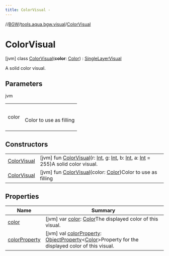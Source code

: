 ```yaml
---
title: ColorVisual -
---
```

//[BGW](../../../index.md)/[tools.aqua.bgw.visual](../index.md)/[ColorVisual](index.md)



# ColorVisual  
 [jvm] class [ColorVisual](index.md)(**color**: [Color](https://docs.oracle.com/javase/8/docs/api/java/awt/Color.html)) : [SingleLayerVisual](../-single-layer-visual/index.md)

A solid color visual.

   


## Parameters  
  
jvm  
  
| | |
|---|---|
| <a name="tools.aqua.bgw.visual/ColorVisual///PointingToDeclaration/"></a>color| <a name="tools.aqua.bgw.visual/ColorVisual///PointingToDeclaration/"></a><br><br>Color to use as filling<br><br>|
  


## Constructors  
  
| | |
|---|---|
| <a name="tools.aqua.bgw.visual/ColorVisual/ColorVisual/#kotlin.Int#kotlin.Int#kotlin.Int#kotlin.Int/PointingToDeclaration/"></a>[ColorVisual](-color-visual.md)| <a name="tools.aqua.bgw.visual/ColorVisual/ColorVisual/#kotlin.Int#kotlin.Int#kotlin.Int#kotlin.Int/PointingToDeclaration/"></a> [jvm] fun [ColorVisual](-color-visual.md)(r: [Int](https://kotlinlang.org/api/latest/jvm/stdlib/kotlin/-int/index.html), g: [Int](https://kotlinlang.org/api/latest/jvm/stdlib/kotlin/-int/index.html), b: [Int](https://kotlinlang.org/api/latest/jvm/stdlib/kotlin/-int/index.html), a: [Int](https://kotlinlang.org/api/latest/jvm/stdlib/kotlin/-int/index.html) = 255)A solid color visual.   <br>|
| <a name="tools.aqua.bgw.visual/ColorVisual/ColorVisual/#java.awt.Color/PointingToDeclaration/"></a>[ColorVisual](-color-visual.md)| <a name="tools.aqua.bgw.visual/ColorVisual/ColorVisual/#java.awt.Color/PointingToDeclaration/"></a> [jvm] fun [ColorVisual](-color-visual.md)(color: [Color](https://docs.oracle.com/javase/8/docs/api/java/awt/Color.html))Color to use as filling   <br>|


## Properties  
  
|  Name |  Summary | 
|---|---|
| <a name="tools.aqua.bgw.visual/ColorVisual/color/#/PointingToDeclaration/"></a>[color](color.md)| <a name="tools.aqua.bgw.visual/ColorVisual/color/#/PointingToDeclaration/"></a> [jvm] var [color](color.md): [Color](https://docs.oracle.com/javase/8/docs/api/java/awt/Color.html)The displayed color of this visual.   <br>|
| <a name="tools.aqua.bgw.visual/ColorVisual/colorProperty/#/PointingToDeclaration/"></a>[colorProperty](color-property.md)| <a name="tools.aqua.bgw.visual/ColorVisual/colorProperty/#/PointingToDeclaration/"></a> [jvm] val [colorProperty](color-property.md): [ObjectProperty](../../tools.aqua.bgw.observable/-object-property/index.md)<[Color](https://docs.oracle.com/javase/8/docs/api/java/awt/Color.html)>Property for the displayed color of this visual.   <br>|

